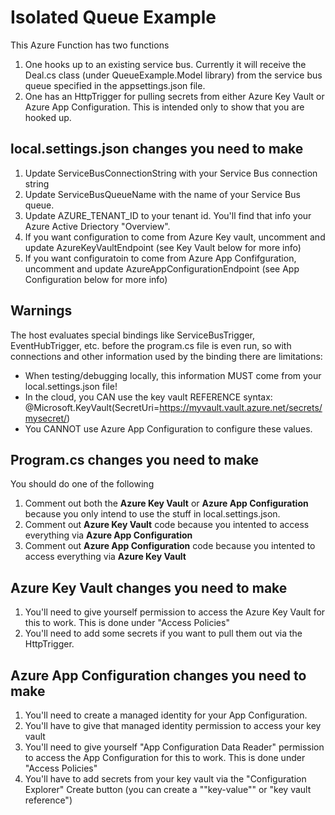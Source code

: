 # Isolated Queue Example
This Azure Function has two functions
1. One hooks up to an existing service bus.  Currently it will receive the Deal.cs class (under QueueExample.Model library) from the service bus queue specified in the appsettings.json file.
2. One has an HttpTrigger for pulling secrets from either Azure Key Vault or Azure App Configuration.  This is intended only to show that you are hooked up.

## local.settings.json changes you need to make
1. Update ServiceBusConnectionString with your Service Bus connection string 
2. Update ServiceBusQueueName with the name of your Service Bus queue.
3. Update AZURE_TENANT_ID to your tenant id.  You'll find that info your Azure Active Driectory "Overview".
4. If you want configuration to come from Azure Key vault, uncomment and update AzureKeyVaultEndpoint (see Key Vault below for more info) 
5. If you want configuratoin to come from Azure App Confifguration, uncomment and update AzureAppConfigurationEndpoint (see App Configuration below for more info) 

## Warnings
The host evaluates special bindings like ServiceBusTrigger, EventHubTrigger, etc. before the program.cs file is even run, so with connections and other information used by the binding there are limitations:
- When testing/debugging locally, this information MUST come from your local.settings.json file!
- In the cloud, you CAN use the key vault REFERENCE syntax: @Microsoft.KeyVault(SecretUri=https://myvault.vault.azure.net/secrets/mysecret/)  
- You CANNOT use Azure App Configuration to configure these values.

## Program.cs changes you need to make 
You should do one of the following 
1. Comment out both the **Azure Key Vault** or **Azure App Configuration** because you only intend to use the stuff in local.settings.json.
2. Comment out **Azure Key Vault** code because you intented to access everything via **Azure App Configuration**
3. Comment out **Azure App Configuration** code because you intented to access everything via **Azure Key Vault**

## Azure Key Vault changes you need to make
1. You'll need to give yourself permission to access the Azure Key Vault for this to work.  This is done under "Access Policies"
2. You'll need to add some secrets if you want to pull them out via the HttpTrigger.

## Azure App Configuration changes you need to make
1. You'll need to create a managed identity for your App Configuration.
2. You'll have to give that managed identity permission to access your key vault
3. You'll need to give yourself "App Configuration Data Reader" permission to access the App Configuration for this to work.  This is done under "Access Policies"
4. You'll have to add secrets from your key vault via the "Configuration Explorer" Create button (you can create a ""key-value"" or "key vault reference")



